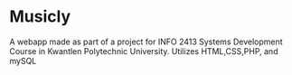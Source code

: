 # Musicly
A webapp made as part of a project for INFO 2413 Systems Development Course in Kwantlen Polytechnic University.
Utilizes HTML,CSS,PHP, and mySQL

